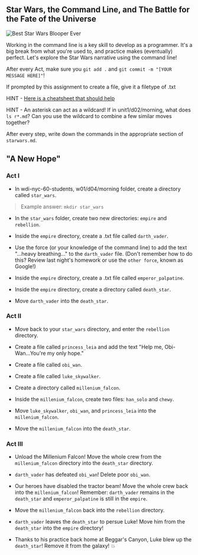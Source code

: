## Star Wars, the Command Line, and The Battle for the Fate of the Universe

![Best Star Wars Blooper Ever](https://media.giphy.com/media/ay2rVmZgxsoSs/giphy.gif)


Working in the command line is a key skill to develop as a programmer. It's a big break from what you're used to, and practice makes (eventually) perfect. Let's explore the Star Wars narrative using the command line!

After every Act, make sure you `git add .` and `git commit -m "[YOUR MESSAGE HERE]"`!

If prompted by this assignment to create a file, give it a filetype of .txt

HINT - [Here is a cheatsheet that should help](https://github.com/0nn0/terminal-mac-cheatsheet)

HINT - An asterisk can act as a wildcard! If in unit1/d02/morning, what does ` ls r*.md `? Can you use the wildcard to combine a few similar moves together?

After every step, write down the commands in the appropriate section of ` starwars.md `.

## "A New Hope"
### Act I

* In wdi-nyc-60-students, w01/d04/morning folder, create a directory called `star_wars`.

> Example answer: `mkdir star_wars`

* In the `star_wars` folder, create two new directories: `empire` and `rebellion`.

* Inside the `empire` directory, create a .txt file called `darth_vader`.

* Use the force (or your knowledge of the command line) to add the text "...heavy breathing..." to the `darth_vader` file. (Don't remember how to do this? Review last night's homework or use the `other force`, known as Google!)

* Inside the `empire` directory, create a .txt file called `emperor_palpatine`.

* Inside the `empire` directory, create a directory called `death_star`.

* Move `darth_vader` into the `death_star`.

### Act II

* Move back to your `star_wars` directory, and enter the `rebellion` directory.

* Create a file called `princess_leia` and add the text "Help me, Obi-Wan...You're my only hope."

* Create a file called `obi_wan`.

* Create a file called `luke_skywalker`.

* Create a directory called `millenium_falcon`.

* Inside the `millenium_falcon`, create two files: `han_solo` and `chewy`.

* Move `luke_skywalker`, `obi_wan`, and `princess_leia` into the `millenium_falcon`.

* Move the `millenium_falcon` into the `death_star`.

### Act III

* Unload the Millenium Falcon! Move the whole crew from the `millenium_falcon` directory into the `death_star` directory.

* `darth_vader` has defeated `obi_wan`! Delete poor `obi_wan`.

* Our heroes have disabled the tractor beam! Move the whole crew back into the `millenium_falcon`! Remember: `darth_vader` remains in the `death_star` and `emperor_palpatine` is still in the `empire`.

* Move the `millenium_falcon` back into the `rebellion` directory.

* `darth_vader` leaves the `death_star` to persue Luke! Move him from the `death_star` into the `empire` directory!

* Thanks to his practice back home at Beggar's Canyon, Luke blew up the `death_star`! Remove it from the galaxy! :boom:

